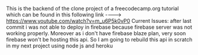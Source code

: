 This is the backend of the clone project of a freecodecamp.org tutorial which can be found in this following link
----> https://www.youtube.com/watch?v=m_u6P5k0vP0
Current Issues:
after last commit i was not able to deploy in firebase because firebase server was not working properly. Moreover as i don't have firebase blaze plan, very soon firebase won't be hosting this api. So I am going to rebuild this api in scratch in my next project using node js and heroku

